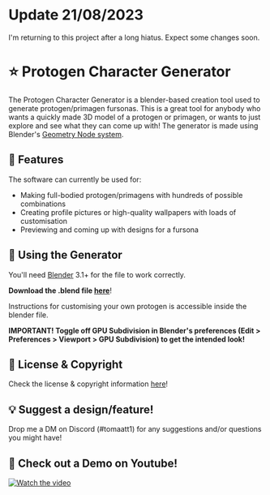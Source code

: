# Update 21/08/2023

I'm returning to this project after a long hiatus. Expect some changes soon.

# ⭐ Protogen Character Generator

The Protogen Character Generator is a blender-based creation tool used to generate protogen/primagen fursonas. This is a great tool for anybody who wants a quickly made 3D model of a protogen or primagen, or wants to just explore and see what they can come up with! 
The generator is made using Blender's [Geometry Node system](https://docs.blender.org/manual/en/latest/modeling/geometry_nodes/index.html). 

## 🎨 Features

The software can currently be used for:
* Making full-bodied protogen/primagens with hundreds of possible combinations
* Creating profile pictures or high-quality wallpapers with loads of customisation
* Previewing and coming up with designs for a fursona

## 📝 Using the Generator

You'll need [Blender](https://www.blender.org/download/) 3.1+ for the file to work correctly.

**Download the .blend file [here](https://github.com/illegal-ferret/protogen-generator/raw/main/generator/proto_generator.blend)**!

Instructions for customising your own protogen is accessible inside the blender file.

**IMPORTANT! Toggle off GPU Subdivision in Blender's preferences (Edit > Preferences > Viewport > GPU Subdivision) to get the intended look!**

## 📖 License & Copyright

Check the license & copyright information [here](https://github.com/illegal-ferret/protogen-generator/wiki/License-&-Copyright)!

## 💡 Suggest a design/feature!

Drop me a DM on Discord (#tomaatt1) for any suggestions and/or questions you might have!

## 🎥 Check out a Demo on Youtube!

[![Watch the video](https://user-images.githubusercontent.com/103080015/162720390-23ac4f71-b624-4a7f-9335-0c354e5b8c80.png)](https://www.youtube.com/watch?v=mVygr9d72pw)

